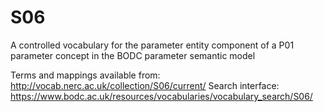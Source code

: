 # S06
A controlled vocabulary for the parameter entity component of a P01 parameter concept in the BODC parameter semantic model

Terms and mappings available from: http://vocab.nerc.ac.uk/collection/S06/current/
Search interface: https://www.bodc.ac.uk/resources/vocabularies/vocabulary_search/S06/

